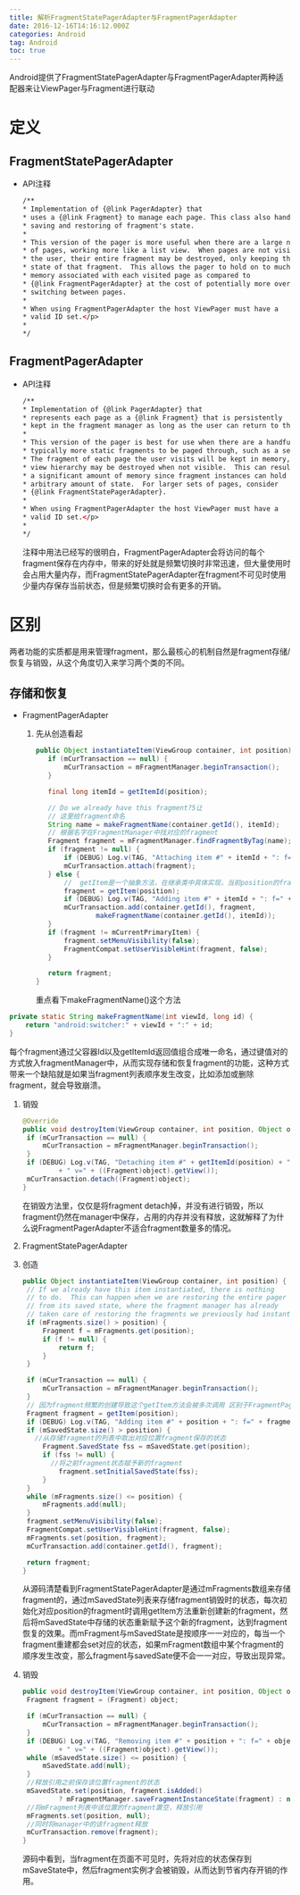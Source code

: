 ```yaml
---
title: 解析FragmentStatePagerAdapter与FragmentPagerAdapter
date: 2016-12-16T14:16:12.000Z
categories: Android
tag: Android
toc: true
---
```


Android提供了FragmentStatePagerAdapter与FragmentPagerAdapter两种适配器来让ViewPager与Fragment进行联动

# 定义

## FragmentStatePagerAdapter

-   API注释

    ```xml
    /**
    * Implementation of {@link PagerAdapter} that
    * uses a {@link Fragment} to manage each page. This class also handles
    * saving and restoring of fragment's state.
    *
    * This version of the pager is more useful when there are a large number
    * of pages, working more like a list view.  When pages are not visible to
    * the user, their entire fragment may be destroyed, only keeping the saved
    * state of that fragment.  This allows the pager to hold on to much less
    * memory associated with each visited page as compared to
    * {@link FragmentPagerAdapter} at the cost of potentially more overhead when
    * switching between pages.
    *
    * When using FragmentPagerAdapter the host ViewPager must have a
    * valid ID set.</p>
    *
    */
    ```

    <!-- more -->

## FragmentPagerAdapter

-   API注释

    ```xml
    /**
    * Implementation of {@link PagerAdapter} that
    * represents each page as a {@link Fragment} that is persistently
    * kept in the fragment manager as long as the user can return to the page.
    *
    * This version of the pager is best for use when there are a handful of
    * typically more static fragments to be paged through, such as a set of tabs.
    * The fragment of each page the user visits will be kept in memory, though its
    * view hierarchy may be destroyed when not visible.  This can result in using
    * a significant amount of memory since fragment instances can hold on to an
    * arbitrary amount of state.  For larger sets of pages, consider
    * {@link FragmentStatePagerAdapter}.
    *
    * When using FragmentPagerAdapter the host ViewPager must have a
    * valid ID set.</p>
    *
    */
    ```

    注释中用法已经写的很明白，FragmentPagerAdapter会将访问的每个fragment保存在内存中，带来的好处就是频繁切换时非常迅速，但大量使用时会占用大量内存，而FragmentStatePagerAdapter在fragment不可见时使用少量内存保存当前状态，但是频繁切换时会有更多的开销。

# 区别

两者功能的实质都是用来管理fragment，那么最核心的机制自然是fragment存储/恢复与销毁，从这个角度切入来学习两个类的不同。

## 存储和恢复

-   FragmentPagerAdapter

    1.  先从创造看起

        ```java
        public Object instantiateItem(ViewGroup container, int position) {
           if (mCurTransaction == null) {
               mCurTransaction = mFragmentManager.beginTransaction();
           }

           final long itemId = getItemId(position);

           // Do we already have this fragment?5让
           // 这里给fragment命名
           String name = makeFragmentName(container.getId(), itemId);
           // 根据名字在FragmentManager中找对应的fragment
           Fragment fragment = mFragmentManager.findFragmentByTag(name);
           if (fragment != null) {
               if (DEBUG) Log.v(TAG, "Attaching item #" + itemId + ": f=" + fragment);
               mCurTransaction.attach(fragment);
           } else {
               //  getItem是一个抽象方法，在继承类中具体实现，当前position的fragment不存在时才会走这一步去找对象
               fragment = getItem(position);
               if (DEBUG) Log.v(TAG, "Adding item #" + itemId + ": f=" + fragment);
               mCurTransaction.add(container.getId(), fragment,
                       makeFragmentName(container.getId(), itemId));
           }
           if (fragment != mCurrentPrimaryItem) {
               fragment.setMenuVisibility(false);
               FragmentCompat.setUserVisibleHint(fragment, false);
           }

           return fragment;
        }
        ```

        重点看下makeFragmentName()这个方法

```java
private static String makeFragmentName(int viewId, long id) {
    return "android:switcher:" + viewId + ":" + id;
}
```

每个fragment通过父容器Id以及getItemId返回值组合成唯一命名，通过键值对的方式放入fragmentManager中，从而实现存储和恢复fragment的功能，这种方式带来一个缺陷就是如果当fragment列表顺序发生改变，比如添加或删除fragment，就会导致崩溃。

1.  销毁

    ```java
    @Override
    public void destroyItem(ViewGroup container, int position, Object object) {
     if (mCurTransaction == null) {
         mCurTransaction = mFragmentManager.beginTransaction();
     }
     if (DEBUG) Log.v(TAG, "Detaching item #" + getItemId(position) + ": f=" + object
             + " v=" + ((Fragment)object).getView());
     mCurTransaction.detach((Fragment)object);
    }
    ```

    在销毁方法里，仅仅是将fragment detach掉，并没有进行销毁，所以fragment仍然在manager中保存，占用的内存并没有释放，这就解释了为什么说FragmentPagerAdapter不适合fragment数量多的情况。

2.  FragmentStatePagerAdapter

3.  创造

    ```java
    public Object instantiateItem(ViewGroup container, int position) {
     // If we already have this item instantiated, there is nothing
     // to do.  This can happen when we are restoring the entire pager
     // from its saved state, where the fragment manager has already
     // taken care of restoring the fragments we previously had instantiated.
     if (mFragments.size() > position) {
         Fragment f = mFragments.get(position);
         if (f != null) {
             return f;
         }
     }

     if (mCurTransaction == null) {
         mCurTransaction = mFragmentManager.beginTransaction();
     }
     // 因为fragment频繁的创建导致这个getItem方法会被多次调用 区别于FragmentPagerAdapter  
     Fragment fragment = getItem(position);
     if (DEBUG) Log.v(TAG, "Adding item #" + position + ": f=" + fragment);
     if (mSavedState.size() > position) {
       //从存储fragment的列表中取出对应位置fragment保存的状态  
         Fragment.SavedState fss = mSavedState.get(position);
         if (fss != null) {
           //将之前fragment状态赋予新的fragment  
             fragment.setInitialSavedState(fss);
         }
     }
     while (mFragments.size() <= position) {
         mFragments.add(null);
     }
     fragment.setMenuVisibility(false);
     FragmentCompat.setUserVisibleHint(fragment, false);
     mFragments.set(position, fragment);
     mCurTransaction.add(container.getId(), fragment);

     return fragment;
    }
    ```

    从源码清楚看到FragmentStatePagerAdapter是通过mFragments数组来存储fragment的，通过mSavedState列表来存储fragment销毁时的状态，每次初始化对应position的fragment时调用getItem方法重新创建新的fragment，然后将mSavedState中存储的状态重新赋予这个新的fragment，达到fragment恢复的效果。而mFragment与mSavedState是按顺序一一对应的，每当一个fragment重建都会set对应的状态，如果mFragment数组中某个fragment的顺序发生改变，那么fragment与savedSate便不会一一对应，导致出现异常。

4.  销毁

    ```java
    public void destroyItem(ViewGroup container, int position, Object object) {
     Fragment fragment = (Fragment) object;

     if (mCurTransaction == null) {
         mCurTransaction = mFragmentManager.beginTransaction();
     }
     if (DEBUG) Log.v(TAG, "Removing item #" + position + ": f=" + object
             + " v=" + ((Fragment)object).getView());
     while (mSavedState.size() <= position) {
         mSavedState.add(null);
     }
     //释放引用之前保存该位置fragment的状态
     mSavedState.set(position, fragment.isAdded()
             ? mFragmentManager.saveFragmentInstanceState(fragment) : null);
     //将mFragment列表中该位置的fragment置空，释放引用  
     mFragments.set(position, null);
     //同时将manager中的该fragment释放  
     mCurTransaction.remove(fragment);
    }
    ```

    源码中看到，当fragment在页面不可见时，先将对应的状态保存到mSaveState中，然后fragment实例才会被销毁，从而达到节省内存开销的作用。
